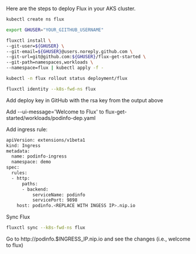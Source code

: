 Here are the steps to deploy Flux in your AKS cluster.

```bash
kubectl create ns flux
```

```bash
export GHUSER="YOUR_GIITHUB_USERNAME"
```

```bash
fluxctl install \
--git-user=${GHUSER} \
--git-email=${GHUSER}@users.noreply.github.com \
--git-url=git@github.com:${GHUSER}/flux-get-started \
--git-path=namespaces,workloads \
--namespace=flux | kubectl apply -f -
```

```bash
kubectl -n flux rollout status deployment/flux
```

```bash
fluxctl identity --k8s-fwd-ns flux
```

Add deploy key in GitHub with the rsa key from the output above

Add --ui-message='Welcome to Flux' to flux-get-started/workloads/podinfo-dep.yaml

Add ingress rule:

```bash
apiVersion: extensions/v1beta1
kind: Ingress
metadata:
  name: podinfo-ingress
  namespace: demo
spec:
  rules:
  - http:
      paths:
      - backend:
          serviceName: podinfo
          servicePort: 9898
    host: podinfo.<REPLACE WITH INGESS IP>.nip.io
```

Sync Flux

```bash
fluxctl sync --k8s-fwd-ns flux
```

Go to http://podinfo.$INGRESS_IP.nip.io and see the changes (i.e., welcome to flux)
